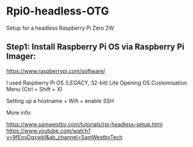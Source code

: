 # Rpi0-headless-OTG
Setup for a headless Raspberry Pi Zero 2W

## Step1: Install Raspberry Pi OS via Raspberry Pi Imager: 
https://www.raspberrypi.com/software/

I used Raspberry Pi OS (LEGACY, 32-bit) Lite
Opening OS Customisation Menu (Ctrl + Shift + X)

Setting up a hostname + Wifi + enable SSH

More info: 

https://www.samwestby.com/tutorials/rpi-headless-setup.html
https://www.youtube.com/watch?v=9fEnvDgxwbI&ab_channel=SamWestbyTech
